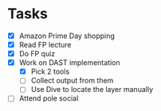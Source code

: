 # Tasks
- [x] Amazon Prime Day shopping
- [x] Read FP lecture
- [x] Do FP quiz
- [x] Work on DAST implementation
	- [x] Pick 2 tools
	- [ ] Collect output from them
	- [ ] Use Dive to locate the layer manually
- [ ] Attend pole social